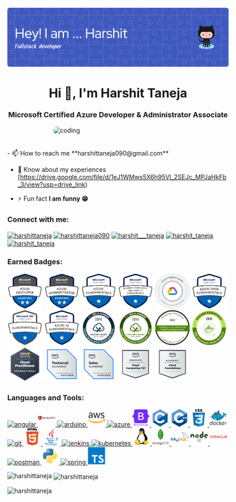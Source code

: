 ![Header](./github-header-image.png)
<h1 align="center">Hi 👋, I'm Harshit Taneja</h1>
<h3 align="center">Microsoft Certified Azure Developer & Administrator Associate </h3>
<img align="right" alt="coding"  style="border-radius: 60px;" width="400" src="https://miro.medium.com/v2/resize:fit:828/format:webp/1*zVnWJtyGOX_kUIDm6ccCfQ.gif" >
<br>
<br>

<br>
- 📫 How to reach me **harshittaneja090@gmail.com**

- 📄 Know about my experiences [https://drive.google.com/file/d/1eJ1WMws5X6h95Vl_2SEJc_MPJaHkFb_3/view?usp=drive_link)

- ⚡ Fun fact **I am funny 😁**

<h3 align="left">Connect with me:</h3>
<p align="left">
<a href="https://linkedin.com/in/harshittaneja" target="blank"><img align="center" src="https://raw.githubusercontent.com/rahuldkjain/github-profile-readme-generator/master/src/images/icons/Social/linked-in-alt.svg" alt="harshittaneja" height="30" width="40" /></a>
<a href="https://fb.com/harshittaneja090" target="blank"><img align="center" src="https://raw.githubusercontent.com/rahuldkjain/github-profile-readme-generator/master/src/images/icons/Social/facebook.svg" alt="harshittaneja090" height="30" width="40" /></a>
<a href="https://instagram.com/harshit___taneja" target="blank"><img align="center" src="https://raw.githubusercontent.com/rahuldkjain/github-profile-readme-generator/master/src/images/icons/Social/instagram.svg" alt="harshit___taneja" height="30" width="40" /></a>
<a href="https://www.youtube.com/c/harshit_taneja" target="blank"><img align="center" src="https://raw.githubusercontent.com/rahuldkjain/github-profile-readme-generator/master/src/images/icons/Social/youtube.svg" alt="harshit_taneja" height="30" width="40" /></a>
<a href="https://discord.gg/harshit_taneja" target="blank"><img align="center" src="https://raw.githubusercontent.com/rahuldkjain/github-profile-readme-generator/master/src/images/icons/Social/discord.svg" alt="harshit_taneja" height="30" width="40" /></a>
</p>
<h3 align="left">Earned Badges:</h3>

<a href="#" target="blank"><img src="All badges/microsoft-certified-azure-developer-associate.1.png"  width="80" height="80"/></a>
<a href="#" target="blank"><img src="All badges/microsoft-certified-azure-administrator-associate.1.png"  width="80" height="80"/></a>
<a href="https://www.credly.com/org/microsoft-certification/badge/microsoft-certified-azure-fundamentals" target="blank"><img src="All badges/microsoft-certified-azure-fundamentals.png"  width="80" height="80"/></a>
<a href="https://www.credly.com/org/microsoft-certification/badge/microsoft-certified-security-compliance-and-identity-fundamentals" target="blank"><img src="All badges/microsoft-certified-security-compliance-and-identity-fundamentals.png"  width="80" height="80"/></a>
<a href="https://www.credly.com/org/google-cloud/badge/cloud-digital-leader-certification" target="blank"><img src="All badges/cloud-digital-leader-certification.png"  width="80" height="80"/></a>
<a href="https://www.credly.com/org/microsoft-certification/badge/microsoft-certified-azure-data-fundamentals" target="blank"><img src="All badges/microsoft-certified-azure-data-fundamentals.png"  width="80" height="80"/></a>
<a href="https://www.credly.com/org/microsoft-certification/badge/microsoft-365-certified-fundamentals" target="blank"><img src="All badges/microsoft-365-certified-fundamentals.png"  width="80" height="80"/></a>
<a href="https://www.credly.com/org/microsoft-certification/badge/microsoft-certified-azure-ai-fundamentals" target="blank"><img src="All badges/microsoft-certified-azure-ai-fundamentals.png"  width="80" height="80"/></a>
<a href="#" target="blank"><img src="All badges/cloud-application-developer-2019-mastery-award.png"  width="80" height="80"/></a>
<a href="#" target="blank"><img src="All badges/cloud-application-developer-2019-explorer-award.png"  width="80" height="80"/></a>
<a href="https://www.credly.com/org/ibm/badge/building-cloud-native-and-multicloud-applications" target="blank"><img src="All badges/building-cloud-native-and-multicloud-applications.png"  width="80" height="80"/></a>
<a href="https://www.credly.com/org/ibm/badge/docker-essentials-a-developer-introduction" target="blank"><img src="All badges/docker-essentials-a-developer-introduction.png"  width="80" height="80"/></a>
<a href="https://www.credly.com/org/amazon-web-services/badge/aws-certified-cloud-practitioner" target="blank"><img src="All badges/aws-certified-cloud-practitioner.png"  width="80" height="80"/></a>
<a href="https://www.credly.com/org/amazon-web-services/badge/aws-partner-accreditation-technical" target="blank"><img src="All badges/aws-partner-accreditation-technical.png"  width="80" height="80"/></a>
<a href="https://www.credly.com/org/amazon-web-services/badge/aws-partner-sales-accreditation-business" target="blank"><img src="All badges/aws-partner-sales-accreditation-business.png"  width="80" height="80"/></a>
<a href="https://www.credly.com/org/amazon-web-services/badge/aws-educate-introduction-to-cloud-101" target="blank"><img src="All badges/aws-educate-introduction-to-cloud-101.png"  width="80" height="80"/></a>
<a href="https://www.credly.com/org/amazon-web-services/badge/aws-academy-graduate-aws-academy-cloud-foundations" target="blank"><img src="All badges/aws-academy-graduate-aws-academy-cloud-foundations.png"  width="80" height="80"/></a>

<h3 align="left">Languages and Tools:</h3>
<p align="left"> <a href="https://angular.io" target="_blank" rel="noreferrer"> <img src="https://angular.io/assets/images/logos/angular/angular.svg" alt="angular" width="40" height="40"/> </a> <a href="https://angular.io" target="_blank" rel="noreferrer"> <img src="https://raw.githubusercontent.com/devicons/devicon/master/icons/angularjs/angularjs-original-wordmark.svg" alt="angularjs" width="40" height="40"/> </a> <a href="https://www.arduino.cc/" target="_blank" rel="noreferrer"> <img src="https://cdn.worldvectorlogo.com/logos/arduino-1.svg" alt="arduino" width="40" height="40"/> </a> <a href="https://aws.amazon.com" target="_blank" rel="noreferrer"> <img src="https://raw.githubusercontent.com/devicons/devicon/master/icons/amazonwebservices/amazonwebservices-original-wordmark.svg" alt="aws" width="40" height="40"/> </a> <a href="https://azure.microsoft.com/en-in/" target="_blank" rel="noreferrer"> <img src="https://www.vectorlogo.zone/logos/microsoft_azure/microsoft_azure-icon.svg" alt="azure" width="40" height="40"/> </a> <a href="https://getbootstrap.com" target="_blank" rel="noreferrer"> <img src="https://raw.githubusercontent.com/devicons/devicon/master/icons/bootstrap/bootstrap-plain-wordmark.svg" alt="bootstrap" width="40" height="40"/> </a> <a href="https://www.cprogramming.com/" target="_blank" rel="noreferrer"> <img src="https://raw.githubusercontent.com/devicons/devicon/master/icons/c/c-original.svg" alt="c" width="40" height="40"/> </a> <a href="https://www.w3schools.com/cpp/" target="_blank" rel="noreferrer"> <img src="https://raw.githubusercontent.com/devicons/devicon/master/icons/cplusplus/cplusplus-original.svg" alt="cplusplus" width="40" height="40"/> </a> <a href="https://www.w3schools.com/css/" target="_blank" rel="noreferrer"> <img src="https://raw.githubusercontent.com/devicons/devicon/master/icons/css3/css3-original-wordmark.svg" alt="css3" width="40" height="40"/> </a> <a href="https://www.docker.com/" target="_blank" rel="noreferrer"> <img src="https://raw.githubusercontent.com/devicons/devicon/master/icons/docker/docker-original-wordmark.svg" alt="docker" width="40" height="40"/> </a> <a href="https://git-scm.com/" target="_blank" rel="noreferrer"> <img src="https://www.vectorlogo.zone/logos/git-scm/git-scm-icon.svg" alt="git" width="40" height="40"/> </a> <a href="https://www.w3.org/html/" target="_blank" rel="noreferrer"> <img src="https://raw.githubusercontent.com/devicons/devicon/master/icons/html5/html5-original-wordmark.svg" alt="html5" width="40" height="40"/> </a> <a href="https://www.java.com" target="_blank" rel="noreferrer"> <img src="https://raw.githubusercontent.com/devicons/devicon/master/icons/java/java-original.svg" alt="java" width="40" height="40"/> </a> <a href="https://www.jenkins.io" target="_blank" rel="noreferrer"> <img src="https://www.vectorlogo.zone/logos/jenkins/jenkins-icon.svg" alt="jenkins" width="40" height="40"/> </a> <a href="https://kubernetes.io" target="_blank" rel="noreferrer"> <img src="https://www.vectorlogo.zone/logos/kubernetes/kubernetes-icon.svg" alt="kubernetes" width="40" height="40"/> </a> <a href="https://www.linux.org/" target="_blank" rel="noreferrer"> <img src="https://raw.githubusercontent.com/devicons/devicon/master/icons/linux/linux-original.svg" alt="linux" width="40" height="40"/> </a> <a href="https://www.mongodb.com/" target="_blank" rel="noreferrer"> <img src="https://raw.githubusercontent.com/devicons/devicon/master/icons/mongodb/mongodb-original-wordmark.svg" alt="mongodb" width="40" height="40"/> </a> <a href="https://www.mysql.com/" target="_blank" rel="noreferrer"> <img src="https://raw.githubusercontent.com/devicons/devicon/master/icons/mysql/mysql-original-wordmark.svg" alt="mysql" width="40" height="40"/> </a> <a href="https://nodejs.org" target="_blank" rel="noreferrer"> <img src="https://raw.githubusercontent.com/devicons/devicon/master/icons/nodejs/nodejs-original-wordmark.svg" alt="nodejs" width="40" height="40"/> </a> <a href="https://www.oracle.com/" target="_blank" rel="noreferrer"> <img src="https://raw.githubusercontent.com/devicons/devicon/master/icons/oracle/oracle-original.svg" alt="oracle" width="40" height="40"/> </a> <a href="https://postman.com" target="_blank" rel="noreferrer"> <img src="https://www.vectorlogo.zone/logos/getpostman/getpostman-icon.svg" alt="postman" width="40" height="40"/> </a> <a href="https://www.python.org" target="_blank" rel="noreferrer"> <img src="https://raw.githubusercontent.com/devicons/devicon/master/icons/python/python-original.svg" alt="python" width="40" height="40"/> </a> <a href="https://spring.io/" target="_blank" rel="noreferrer"> <img src="https://www.vectorlogo.zone/logos/springio/springio-icon.svg" alt="spring" width="40" height="40"/> </a> <a href="https://www.typescriptlang.org/" target="_blank" rel="noreferrer"> <img src="https://raw.githubusercontent.com/devicons/devicon/master/icons/typescript/typescript-original.svg" alt="typescript" width="40" height="40"/> </a> </p>

<p><img align="left" src="https://github-readme-stats.vercel.app/api/top-langs?username=harshittaneja&show_icons=true&locale=en&layout=compact" alt="harshittaneja" /></p>

<p>&nbsp;<img align="center" src="https://github-readme-stats.vercel.app/api?username=harshittaneja&show_icons=true&locale=en" alt="harshittaneja" /></p>

<p><img align="center" src="https://github-readme-streak-stats.herokuapp.com/?user=harshittaneja&" alt="harshittaneja" /></p>
